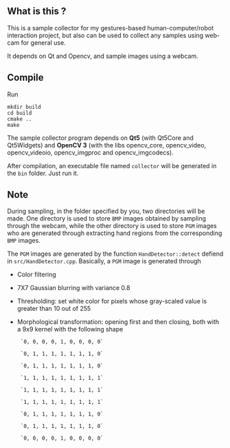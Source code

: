 ## What is this ?
This is a sample collector for my gestures-based human-computer/robot interaction project, but also can be used to collect any samples using web-cam for general use.

It depends on Qt and Opencv, and sample images using a webcam. 

## Compile
Run

    mkdir build
    cd build
    cmake ..
    make

The sample collector program depends on **Qt5** (with Qt5Core and Qt5Widgets) and **OpenCV 3** (with the libs opencv\_core, opencv\_video, opencv\_videoio, opencv\_imgproc and opencv\_imgcodecs).

After compilation, an executable file named `collector` will be generated in the `bin` folder. Just run it.

## Note
During sampling, in the folder specified by you, two directories will be made. One directory is used to store `BMP` images obtained by sampling through the webcam, while the other directory is used to store `PGM` images who are generated through extracting hand regions from the corresponding `BMP` images.

The `PGM` images are generated by the function `HandDetector::detect` defiend in `src/HandDetector.cpp`. Basically, a `PGM` image is generated through

- Color filtering
- 7X7 Gaussian blurring with variance 0.8
- Thresholding: set white color for pixels whose gray-scaled value is greater than 10 out of 255
- Morphological transformation: opening first and then closing, both with a 9x9 kernel with the following shape 

       `0, 0, 0, 0, 1, 0, 0, 0, 0`

       `0, 1, 1, 1, 1, 1, 1, 1, 0`

       `0, 1, 1, 1, 1, 1, 1, 1, 0`

       `1, 1, 1, 1, 1, 1, 1, 1, 1`

       `1, 1, 1, 1, 1, 1, 1, 1, 1`

       `1, 1, 1, 1, 1, 1, 1, 1, 1`

       `0, 1, 1, 1, 1, 1, 1, 1, 0`

       `0, 1, 1, 1, 1, 1, 1, 1, 0`

       `0, 0, 0, 0, 1, 0, 0, 0, 0`
